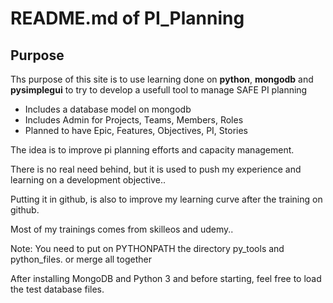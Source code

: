 # README.md of PI_Planning

## Purpose
Ths purpose of this site is to use learning done on **python**, **mongodb** and **pysimplegui** to try to develop a usefull tool to manage SAFE PI planning

- Includes a database model on mongodb
- Includes Admin for Projects, Teams, Members, Roles
- Planned to have Epic, Features, Objectives, PI, Stories

The idea is to improve pi planning efforts and capacity management.

There is no real need behind, but it is used to push my experience and learning on a development objective..

Putting it in github, is also to improve my learning curve after the training on github.

Most of my trainings comes from skilleos and udemy..

Note: You need to put on PYTHONPATH the directory py_tools and python_files. or merge all together

After installing MongoDB and Python 3 and before starting, feel free to load the test database files.